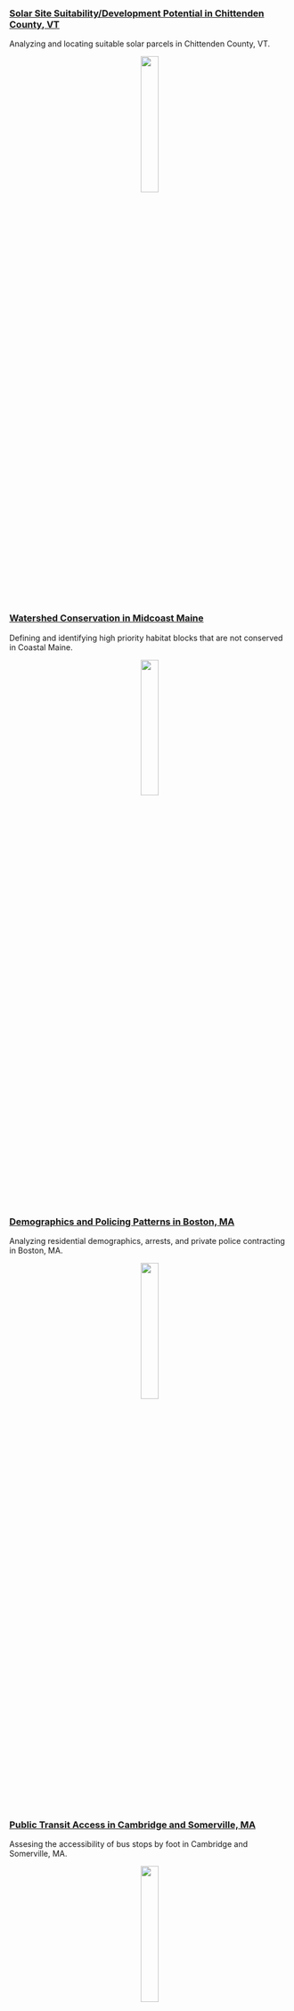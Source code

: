 
### [Solar Site Suitability/Development Potential in Chittenden County, VT](vtSolar/vtSolar.md)
Analyzing and locating suitable solar parcels in Chittenden County, VT.
<p align="center">
  <img width=25% height=25% src="https://derrickburt.github.io/cart/vtSolar/ChittendenSuitability.jpg" 
</p>

### [Watershed Conservation in Midcoast Maine](maine/maine.md)
Defining and identifying high priority habitat blocks that are not conserved in Coastal Maine.
<p align="center">
  <img width=25% height=25% src="https://derrickburt.github.io/cart/maine/Regional_ConservedSymbols.jpg" 
</p>

### [Demographics and Policing Patterns in Boston, MA](bostonPolice/bostonPolice.md)
Analyzing residential demographics, arrests, and private police contracting in Boston, MA.
<p align="center">
  <img width=25% height=25% src="https://derrickburt.github.io/cart/bostonPolice/HeatMapFinal.jpg" 
</p>

### [Public Transit Access in Cambridge and Somerville, MA](camberville/camberville.md)
Assesing the accessibility of bus stops by foot in Cambridge and Somerville, MA.
<p align="center">
  <img width=25% height=25% src="https://derrickburt.github.io/cart/camberville/maps/TransportationAccess.jpg" 
</p>

### [Visualizing Urban Growth in Lagos, Nigeria](lagos/lagos.md)
Vizualizing Lagos' growth from 1984 to 2013 and its drivers.
<p align="center">
  <img width=25% height=25% src="https://derrickburt.github.io/cart/lagos/Burt_FinalLayout-01.png" 
</p>

### [Urban Planning: Design Critique](crit/crit.md)
This exercise compares important design choices between two urban planning maps. 
<p align="center">
  <img width=25% height=25% src="https://derrickburt.github.io/cart/crit/burt_mapcritique.png" 
</p>